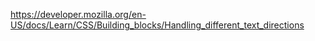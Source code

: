 https://developer.mozilla.org/en-US/docs/Learn/CSS/Building_blocks/Handling_different_text_directions